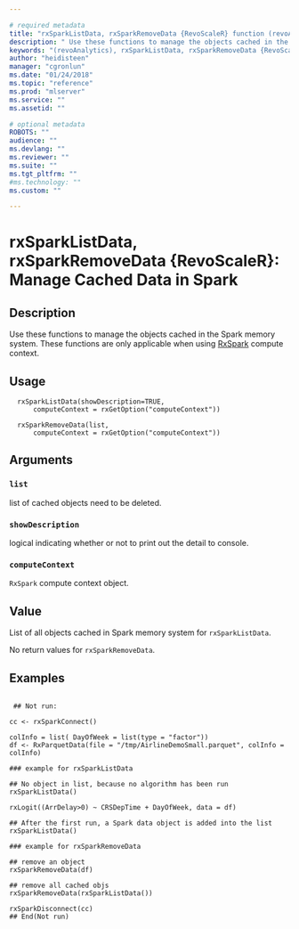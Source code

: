 ```yaml
--- 

# required metadata 
title: "rxSparkListData, rxSparkRemoveData {RevoScaleR} function (revoAnalytics) | Microsoft Docs" 
description: " Use these functions to manage the objects cached in the Spark memory system. These functions are only applicable when using [RxSpark](RxSpark.md) compute context. " 
keywords: "(revoAnalytics), rxSparkListData, rxSparkRemoveData {RevoScaleR}, rxSparkListData, rxSparkRemoveData" 
author: "heidisteen" 
manager: "cgronlun" 
ms.date: "01/24/2018" 
ms.topic: "reference" 
ms.prod: "mlserver" 
ms.service: "" 
ms.assetid: "" 

# optional metadata 
ROBOTS: "" 
audience: "" 
ms.devlang: "" 
ms.reviewer: "" 
ms.suite: "" 
ms.tgt_pltfrm: "" 
#ms.technology: "" 
ms.custom: "" 

--- 
```




 # rxSparkListData, rxSparkRemoveData {RevoScaleR}: Manage Cached Data in Spark 
 ## Description

Use these functions to manage the objects cached in the Spark memory system. These functions are only applicable when using [RxSpark](RxSpark.md) compute context.


 ## Usage

```   
  rxSparkListData(showDescription=TRUE,
      computeContext = rxGetOption("computeContext"))

  rxSparkRemoveData(list,
      computeContext = rxGetOption("computeContext"))    

```


 ## Arguments



 ### `list`
 list of cached objects need to be deleted. 


 ### `showDescription`
 logical indicating whether or not to print out the detail to console. 


 ### `computeContext`
 `RxSpark` compute context object. 




 ## Value

List of all objects cached in Spark memory system for `rxSparkListData`.

No return values for `rxSparkRemoveData`.


 ## Examples

 ```

  ## Not run:

cc <- rxSparkConnect()

colInfo = list( DayOfWeek = list(type = "factor"))
df <- RxParquetData(file = "/tmp/AirlineDemoSmall.parquet", colInfo = colInfo)

### example for rxSparkListData

## No object in list, because no algorithm has been run 
rxSparkListData()

rxLogit((ArrDelay>0) ~ CRSDepTime + DayOfWeek, data = df)

## After the first run, a Spark data object is added into the list
rxSparkListData()

### example for rxSparkRemoveData

## remove an object
rxSparkRemoveData(df)

## remove all cached objs
rxSparkRemoveData(rxSparkListData())

rxSparkDisconnect(cc)
 ## End(Not run) 
```

